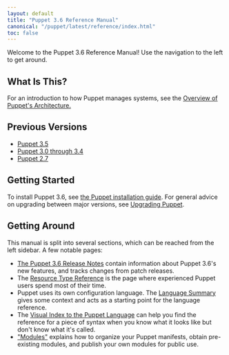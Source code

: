 ```yaml
---
layout: default
title: "Puppet 3.6 Reference Manual"
canonical: "/puppet/latest/reference/index.html"
toc: false
---
```



Welcome to the Puppet 3.6 Reference Manual! Use the navigation to the left to get around.

## What Is This?

For an introduction to how Puppet manages systems, see the [Overview of Puppet's Architecture.](./architecture.html)

## Previous Versions

- [Puppet 3.5](/puppet/3.5/reference)
- [Puppet 3.0 through 3.4](/puppet/3/reference)
- [Puppet 2.7](/puppet/2.7/reference)

## Getting Started

To install Puppet 3.6, see [the Puppet installation guide](/puppet/3.8/reference/pre_install.html). For general advice on upgrading between major versions, see [Upgrading Puppet](/puppet/3.8/reference/upgrading.html).

## Getting Around

This manual is split into several sections, which can be reached from the left sidebar. A few notable pages:

* [The Puppet 3.6 Release Notes](./release_notes.html) contain information about Puppet 3.6's new features, and tracks changes from patch releases.
* The [Resource Type Reference](./type.html) is the page where experienced Puppet users spend most of their time.
* Puppet uses its own configuration language. The [Language Summary](./lang_summary.html) gives some context and acts as a starting point for the language reference.
* The [Visual Index to the Puppet Language](./lang_visual_index.html) can help you find the reference for a piece of syntax when you know what it looks like but don't know what it's called.
* ["Modules"](./modules_fundamentals.html) explains how to organize your Puppet manifests, obtain pre-existing modules, and publish your own modules for public use.

